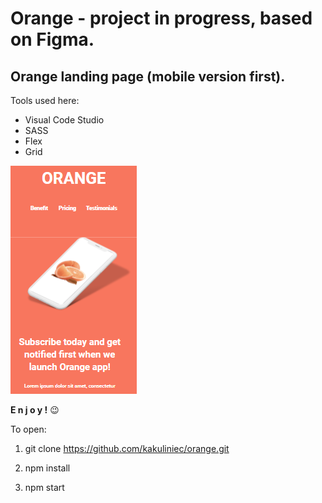 # Orange - project in progress, based on Figma.
## Orange landing page (mobile version first).


Tools used here:
- Visual Code Studio
- SASS
- Flex
- Grid

![Cover of this project](src/assets/img/cover.PNG)

**E n j o y !** 😉

To open:

1. git clone https://github.com/kakuliniec/orange.git

2. npm install

3. npm start
